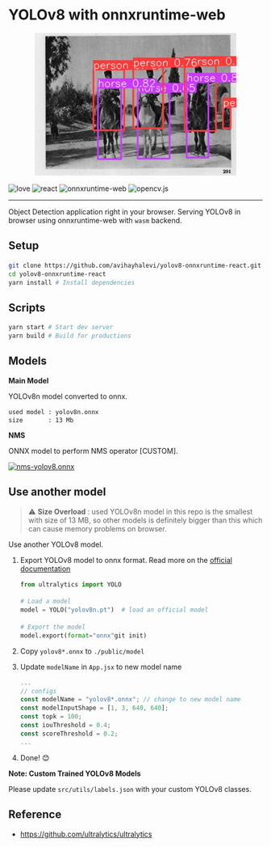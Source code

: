 # YOLOv8 with onnxruntime-web

<p align="center">
  <img src="./sample.jpg" />
</p>

![love](https://img.shields.io/badge/Made%20with-🖤-white)
![react](https://img.shields.io/badge/React-blue?logo=react)
![onnxruntime-web](https://img.shields.io/badge/onnxruntime--web-white?logo=onnx&logoColor=black)
![opencv.js](https://img.shields.io/badge/opencv.js-green?logo=opencv)

---

Object Detection application right in your browser.
Serving YOLOv8 in browser using onnxruntime-web with `wasm` backend.

## Setup

```bash
git clone https://github.com/avihayhalevi/yolov8-onnxruntime-react.git
cd yolov8-onnxruntime-react
yarn install # Install dependencies
```

## Scripts

```bash
yarn start # Start dev server
yarn build # Build for productions
```

## Models

**Main Model**

YOLOv8n model converted to onnx.

```
used model : yolov8n.onnx
size       : 13 Mb
```

**NMS**

ONNX model to perform NMS operator [CUSTOM].

[![nms-yolov8.onnx](https://img.shields.io/badge/nms--yolov8.onnx-black?logo=onnx)](https://netron.app/?url=https://raw.githubusercontent.com/Hyuto/yolov8-onnxruntime-web/master/public/model/nms-yolov8.onnx)

## Use another model

> :warning: **Size Overload** : used YOLOv8n model in this repo is the smallest with size of 13 MB, so other models is definitely bigger than this which can cause memory problems on browser.

Use another YOLOv8 model.

1. Export YOLOv8 model to onnx format. Read more on the [official documentation](https://docs.ultralytics.com/tasks/detection/#export)

   ```python
   from ultralytics import YOLO

   # Load a model
   model = YOLO("yolov8n.pt")  # load an official model

   # Export the model
   model.export(format="onnx"git init)
   ```

2. Copy `yolov8*.onnx` to `./public/model`
3. Update `modelName` in `App.jsx` to new model name
   ```jsx
   ...
   // configs
   const modelName = "yolov8*.onnx"; // change to new model name
   const modelInputShape = [1, 3, 640, 640];
   const topk = 100;
   const iouThreshold = 0.4;
   const scoreThreshold = 0.2;
   ...
   ```
4. Done! 😊

**Note: Custom Trained YOLOv8 Models**

Please update `src/utils/labels.json` with your custom YOLOv8 classes.

## Reference

- https://github.com/ultralytics/ultralytics
